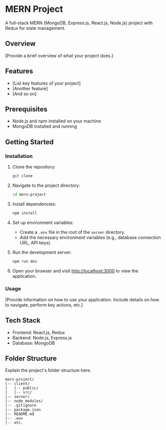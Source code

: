 # MERN Project

A full-stack MERN (MongoDB, Express.js, React.js, Node.js) project with Redux for state management.

## Overview

[Provide a brief overview of what your project does.]

## Features

- [List key features of your project]
- [Another feature]
- [And so on]

## Prerequisites

- Node.js and npm installed on your machine
- MongoDB installed and running

## Getting Started

### Installation

1. Clone the repository:

    ```bash
    git clone 
    ```

2. Navigate to the project directory:

    ```bash
    cd mern-project
    ```

3. Install dependencies:

    ```bash
    npm install
    ```

4. Set up environment variables:

    - Create a `.env` file in the root of the `server` directory.
    - Add the necessary environment variables (e.g., database connection URL, API keys).

5. Run the development server:

    ```bash
    npm run dev
    ```

6. Open your browser and visit [http://localhost:3000](http://localhost:3000) to view the application.

### Usage

[Provide information on how to use your application. Include details on how to navigate, perform key actions, etc.]

## Tech Stack

- Frontend: React.js, Redux
- Backend: Node.js, Express.js
- Database: MongoDB

## Folder Structure

Explain the project's folder structure here.

```plaintext
mern-project/
|-- client/
|   |-- public/
|   |-- src/
|-- server/
|-- node_modules/
|-- .gitignore
|-- package.json
|-- README.md
|-- .env
|-- etc.
